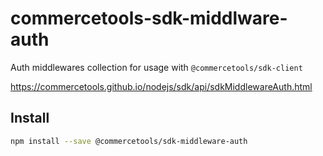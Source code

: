 # commercetools-sdk-middlware-auth

Auth middlewares collection for usage with `@commercetools/sdk-client`

https://commercetools.github.io/nodejs/sdk/api/sdkMiddlewareAuth.html

## Install

```bash
npm install --save @commercetools/sdk-middleware-auth
```
